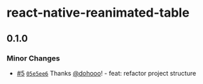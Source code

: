 # react-native-reanimated-table

## 0.1.0

### Minor Changes

- [#5](https://github.com/dohooo/react-native-reanimated-table/pull/5) [`05e5ee6`](https://github.com/dohooo/react-native-reanimated-table/commit/05e5ee6e0aa6075b17c1aca7e9c5befc967d91d7) Thanks [@dohooo](https://github.com/dohooo)! - feat: refactor project structure
